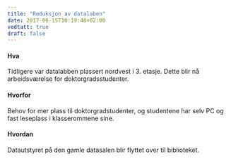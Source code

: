 ```yaml
---
title: "Reduksjon av datalaben"
date: 2017-06-15T10:19:48+02:00
vedtatt: true
draft: false
---
```


#### Hva

Tidligere var datalabben plassert nordvest i 3. etasje. Dette blir nå arbeidsværelse for doktorgradsstudenter.

#### Hvorfor

Behov for mer plass til doktorgradstudenter, og studentene har selv PC og fast leseplass i klasserommene sine.

#### Hvordan

Datautstyret på den gamle datasalen blir flyttet over til biblioteket.
